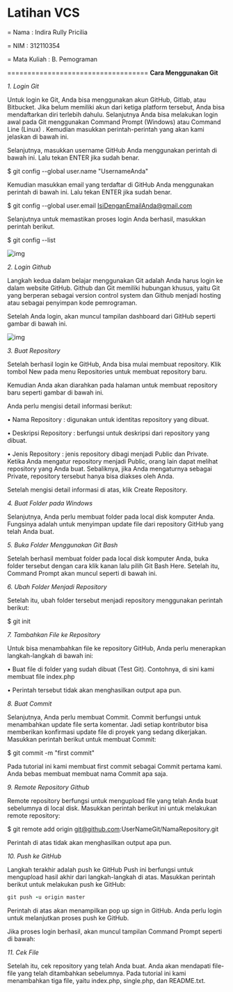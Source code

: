 # Latihan VCS

= Nama : Indira Rully Pricilia

= NIM : 312110354

= Mata Kuliah : B. Pemograman

===================================
**Cara Menggunakan Git**

*1. Login Git*

Untuk login ke Git, Anda bisa menggunakan akun GitHub, Gitlab, atau Bitbucket. Jika belum memiliki akun dari ketiga platform tersebut, Anda bisa mendaftarkan diri terlebih dahulu. Selanjutnya Anda bisa melakukan login awal pada Git  menggunakan Command Prompt  (Windows) atau Command Line (Linux) . Kemudian masukkan perintah-perintah yang akan kami jelaskan di bawah ini.

Selanjutnya, masukkan username GitHub Anda menggunakan perintah di bawah ini. Lalu tekan ENTER jika sudah benar.

$ git config --global user.name "UsernameAnda"

Kemudian masukkan email yang terdaftar di GitHub Anda menggunakan perintah di bawah  ini. Lalu tekan ENTER jika sudah benar.

$ git config --global user.email IsiDenganEmailAnda@gmail.com

Selanjutnya untuk memastikan proses login Anda berhasil, masukkan perintah berikut.

$ git config --list

![img](Screenshot/ss1.png)


*2. Login Github*

Langkah kedua dalam belajar menggunakan Git adalah Anda harus login ke dalam website GitHub. Github dan Git memiliki hubungan khusus, yaitu Git yang berperan sebagai version control system dan Github menjadi hosting atau sebagai penyimpan kode pemrograman.

Setelah Anda login, akan muncul tampilan dashboard dari GitHub seperti  gambar di bawah ini.

![img](Screenshot/ss1.png)


*3. Buat Repository*

Setelah berhasil login ke GitHub, Anda bisa mulai membuat repository. Klik tombol New pada menu Repositories untuk membuat repository baru.
    
Kemudian Anda akan diarahkan pada halaman untuk membuat repository baru seperti gambar di bawah ini.

Anda perlu mengisi detail informasi berikut:

• Nama Repository : digunakan untuk identitas repository yang dibuat.

• Deskripsi Repository : berfungsi untuk deskripsi dari repository yang dibuat.

• Jenis Repository   : jenis repository  dibagi menjadi Public dan Private. Ketika Anda mengatur repository menjadi Public, orang lain dapat melihat repository yang Anda buat. Sebaliknya, jika Anda mengaturnya sebagai Private, repository tersebut hanya bisa diakses oleh Anda.

Setelah mengisi detail informasi di atas, klik Create Repository.


*4. Buat Folder pada Windows*

Selanjutnya, Anda perlu membuat folder pada local disk komputer Anda. Fungsinya adalah untuk menyimpan update file dari repository GitHub yang telah Anda buat.

  
*5. Buka Folder Menggunakan Git Bash*
  
Setelah berhasil membuat folder pada local disk komputer Anda,  buka folder tersebut dengan cara klik kanan lalu pilih Git Bash Here. Setelah itu, Command Prompt akan muncul seperti di bawah ini. 

  
*6. Ubah Folder Menjadi Repository*

Setelah itu, ubah folder tersebut menjadi repository menggunakan perintah berikut:

$ git init

  
*7. Tambahkan File ke Repository*

Untuk bisa menambahkan file ke repository GitHub, Anda perlu menerapkan langkah-langkah di bawah ini:

• Buat file di folder yang sudah dibuat (Test Git). Contohnya, di sini kami membuat file index.php

• Perintah tersebut tidak akan menghasilkan output apa pun.


*8. Buat Commit*

Selanjutnya, Anda perlu membuat Commit. Commit berfungsi untuk menambahkan update file serta komentar. Jadi setiap kontributor bisa memberikan konfirmasi update file di proyek yang sedang dikerjakan. Masukkan perintah berikut untuk membuat Commit:

$ git commit -m "first commit"

Pada tutorial ini kami membuat first commit sebagai Commit pertama kami. Anda bebas membuat membuat nama Commit apa saja.
  

*9. Remote Repository Github*

Remote repository berfungsi untuk mengupload file yang telah Anda buat sebelumnya di local disk. Masukkan perintah berikut ini untuk melakukan remote repository:

$ git remote add origin git@github.com:UserNameGit/NamaRepository.git

Perintah di atas tidak akan menghasilkan output apa pun.

  
*10. Push ke GitHub*

Langkah terakhir adalah push ke GitHub Push ini berfungsi untuk mengupload hasil akhir dari langkah-langkah di atas. Masukkan perintah berikut untuk melakukan push ke GitHub:
```ruby
git push -u origin master
```
Perintah di atas akan menampilkan pop up sign in GitHub. Anda perlu login untuk melanjutkan proses push ke GitHub. 
  
Jika proses login berhasil, akan muncul tampilan Command Prompt seperti di bawah:  


*11. Cek File*

Setelah itu, cek repository yang telah Anda buat. Anda akan mendapati file-file yang telah ditambahkan sebelumnya. Pada tutorial ini kami menambahkan tiga file, yaitu index.php, single.php, dan README.txt. 
  
